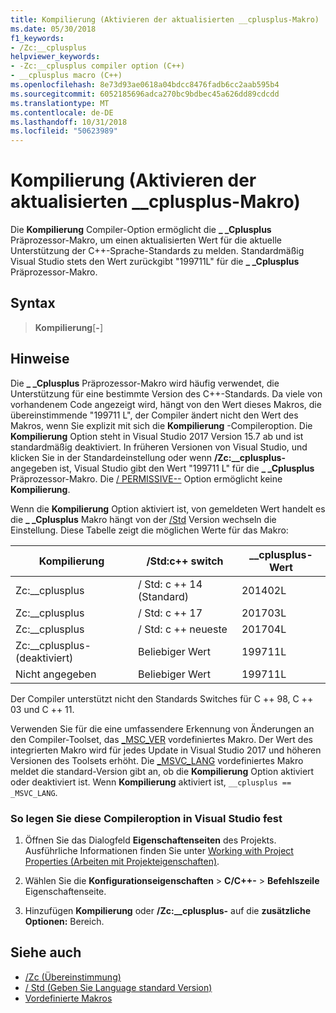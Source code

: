 ```yaml
---
title: Kompilierung (Aktivieren der aktualisierten __cplusplus-Makro)
ms.date: 05/30/2018
f1_keywords:
- /Zc:__cplusplus
helpviewer_keywords:
- -Zc:__cplusplus compiler option (C++)
- __cplusplus macro (C++)
ms.openlocfilehash: 8e73d93ae0618a04bdcc8476fadb6cc2aab595b4
ms.sourcegitcommit: 6052185696adca270bc9bdbec45a626dd89cdcdd
ms.translationtype: MT
ms.contentlocale: de-DE
ms.lasthandoff: 10/31/2018
ms.locfileid: "50623989"
---
```

# <a name="zccplusplus-enable-updated-cplusplus-macro"></a>Kompilierung (Aktivieren der aktualisierten __cplusplus-Makro)

Die **Kompilierung** Compiler-Option ermöglicht die  **\_ \_Cplusplus** Präprozessor-Makro, um einen aktualisierten Wert für die aktuelle Unterstützung der C++-Sprache-Standards zu melden. Standardmäßig Visual Studio stets den Wert zurückgibt "199711L" für die  **\_ \_Cplusplus** Präprozessor-Makro.

## <a name="syntax"></a>Syntax

> **Kompilierung**[**-**]

## <a name="remarks"></a>Hinweise

Die  **\_ \_Cplusplus** Präprozessor-Makro wird häufig verwendet, die Unterstützung für eine bestimmte Version des C++-Standards. Da viele von vorhandenem Code angezeigt wird, hängt von den Wert dieses Makros, die übereinstimmende "199711 L", der Compiler ändert nicht den Wert des Makros, wenn Sie explizit mit sich die **Kompilierung** -Compileroption. Die **Kompilierung** Option steht in Visual Studio 2017 Version 15.7 ab und ist standardmäßig deaktiviert. In früheren Versionen von Visual Studio, und klicken Sie in der Standardeinstellung oder wenn **/Zc:__cplusplus-** angegeben ist, Visual Studio gibt den Wert "199711 L" für die  **\_ \_Cplusplus** Präprozessor-Makro. Die [/ PERMISSIVE--](permissive-standards-conformance.md) Option ermöglicht keine **Kompilierung**.

Wenn die **Kompilierung** Option aktiviert ist, von gemeldeten Wert handelt es die  **\_ \_Cplusplus** Makro hängt von der [/Std](std-specify-language-standard-version.md) Version wechseln die Einstellung. Diese Tabelle zeigt die möglichen Werte für das Makro:

|Kompilierung|/Std:c++ switch|__cplusplus-Wert|
|-|-|-|
Zc:__cplusplus|/ Std: c ++ 14 (Standard)|201402L
Zc:__cplusplus|/ Std: c ++ 17|201703L
Zc:__cplusplus|/ Std: c ++ neueste|201704L
Zc:__cplusplus-(deaktiviert)|Beliebiger Wert|199711L
Nicht angegeben|Beliebiger Wert|199711L

Der Compiler unterstützt nicht den Standards Switches für C ++ 98, C ++ 03 und C ++ 11.

Verwenden Sie für die eine umfassendere Erkennung von Änderungen an den Compiler-Toolset, das [_MSC_VER](../../preprocessor/predefined-macros.md) vordefiniertes Makro. Der Wert des integrierten Makro wird für jedes Update in Visual Studio 2017 und höheren Versionen des Toolsets erhöht. Die [_MSVC_LANG](../../preprocessor/predefined-macros.md) vordefiniertes Makro meldet die standard-Version gibt an, ob die **Kompilierung** Option aktiviert oder deaktiviert ist. Wenn **Kompilierung** aktiviert ist, `__cplusplus == _MSVC_LANG`.

### <a name="to-set-this-compiler-option-in-visual-studio"></a>So legen Sie diese Compileroption in Visual Studio fest

1. Öffnen Sie das Dialogfeld **Eigenschaftenseiten** des Projekts. Ausführliche Informationen finden Sie unter [Working with Project Properties (Arbeiten mit Projekteigenschaften)](../../ide/working-with-project-properties.md).

1. Wählen Sie die **Konfigurationseigenschaften** > **C/C++-** > **Befehlszeile** Eigenschaftenseite.

1. Hinzufügen **Kompilierung** oder **/Zc:__cplusplus-** auf die **zusätzliche Optionen:** Bereich.

## <a name="see-also"></a>Siehe auch

- [/Zc (Übereinstimmung)](zc-conformance.md)
- [/ Std (Geben Sie Language standard Version)](std-specify-language-standard-version.md)
- [Vordefinierte Makros](../../preprocessor/predefined-macros.md)
